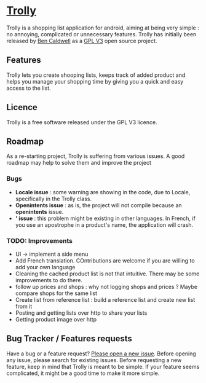 # [Trolly](http://github.com/djiko/trolly)

Trolly is a shopping list application for android, aiming at being very simple : no annoying, complicated or unnecessary features. 
Trolly has initially been released by [Ben Caldwell](https://code.google.com/p/trolly/) as a [GPL V3](http://www.gnu.org/licenses/gpl.html) open source project.

## Features

Trolly lets you create shooping lists, keeps track of added product and helps you manage your shopping time by giving you a quick and easy access to the list. 

## Licence

Trolly is a free software released under the GPL V3 licence. 

## Roadmap

As a re-starting project, Trolly is suffering from various issues. A good roadmap may help to solve them and improve the project 

### Bugs
  + **Locale issue** : some warning are showing in the code, due to Locale, specifically in the Trolly class.
  + **Openintents issue** : as is, the project will not compile because an **openintents** issue.
  + **\' issue** : this problem might be existing in other languages. In French, if you use an apostrophe in a product's name, the application will crash. 

### TODO: Improvements
  * UI -> implement a side menu
  * Add French translation. COntributions are welcome if you are willing to add your own language
  * Cleaning the cached product list is not that intuitive. There may be some improvements to do there. 
  * follow up prices and shops : why not logging shops and prices ? Maybe compare shops for the same list
  * Create list from reference list : build a reference list and create new list from it
  * Posting and getting lists over http to share your lists
  * Getting product image over http

## Bug Tracker / Features requests

Have a bug or a feature request? [Please open a new issue](https://code.google.com/p/trolly/issues). 
Before opening any issue, please search for existing issues.
Before requesting a new feature, keep in mind that Trolly is meant to be simple. If your feature seems complicated, it might be a good time to make it more simple.
